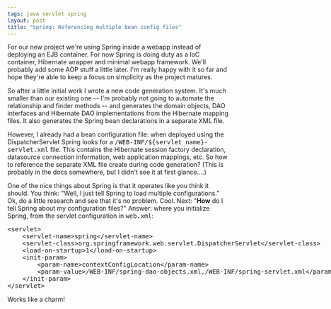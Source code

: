 ```yaml
---
tags: java servlet spring
layout: post
title: "Spring: Referencing multiple bean config files"
---
```




For our new project we're using Spring inside a webapp instead of deploying an EJB container. For now Spring is doing duty as a IoC container, Hibernate wrapper and minimal webapp framework. We'll probably add some AOP stuff a little later. I'm really happy with it so far and hope they're able to keep a focus on simplicity as the project matures.

<p>So after a little initial work I wrote a new code generation system. It's much smaller than our existing one -- I'm probably not going to automate the relationship and finder methods -- and generates the domain objects, DAO interfaces and Hibernate DAO implementations from the Hibernate mapping files. It also generates the Spring bean declarations in a separate XML file.</p>

<p>However, I already had a bean configuration file: when deployed using the DispatcherServlet Spring looks for a <tt>/WEB-INF/${servlet_name}-servlet.xml</tt> file. This contains the Hibernate session factory declaration, datasource connection information, web application mappings, etc. So how to reference the separate XML file create during code generation? (This is probably in the docs somewhere, but I didn't see it at first glance....)</p>

<p>One of the nice things about Spring is that it operates like you think it should. You think: "Well, I just tell Spring to load multiple configurations." Ok, do a little research and see that it's no problem. Cool. Next: "<b>How</b> do I tell Spring about my configuration files?" Answer: where you initialize Spring, from the servlet configuration in <tt>web.xml</tt>:</p>
<pre class="sourceCode">
&lt;servlet>
    &lt;servlet-name>spring&lt;/servlet-name>
    &lt;servlet-class>org.springframework.web.servlet.DispatcherServlet&lt;/servlet-class>
    &lt;load-on-startup>1&lt;/load-on-startup>
    &lt;init-param>
        &lt;param-name>contextConfigLocation&lt;/param-name>
        &lt;param-value>/WEB-INF/spring-dao-objects.xml,/WEB-INF/spring-servlet.xml&lt;/param-value>
    &lt;/init-param>
&lt;/servlet>
</pre>

<p>Works like a charm!</p>


